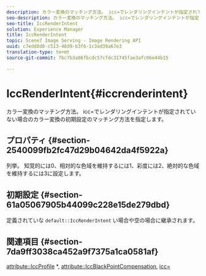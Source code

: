 ```yaml
---
description: カラー変換のマッチング方法。 icc=でレンダリングインテントが指定されていない場合のカラー変換の初期設定のマッチング方法を指定します。
seo-description: カラー変換のマッチング方法。 icc=でレンダリングインテントが指定されていない場合のカラー変換の初期設定のマッチング方法を指定します。
seo-title: IccRenderIntent
solution: Experience Manager
title: IccRenderIntent
topic: Scene7 Image Serving - Image Rendering API
uuid: c7edd8d8-c513-48d9-b3f6-1c3ad39a67e3
translation-type: tm+mt
source-git-commit: 7bc7b3a86fbcdc57cfdc31745fae3afc06e44b15

---
```



# IccRenderIntent{#iccrenderintent}

カラー変換のマッチング方法。 icc=でレンダリングインテントが指定されていない場合のカラー変換の初期設定のマッチング方法を指定します。

## プロパティ {#section-2540099fb2fc47d29b04642da4f5922a}

列挙。 知覚的には0、相対的な色域を維持するには1、彩度には2、絶対的な色域を維持するには3に設定します。

## 初期設定 {#section-61a05067905b44099c228e15de279dbd}

定義されていな `default::IccRenderIntent` い場合や空の場合に継承されます。

## 関連項目 {#section-7da9ff3038ca452a9f7375a1ca0581af}

[attribute::IccProfile](../../../../../is-api/image-catalog/image-serving-api-ref/c-image-catalog-reference/c-attributes-reference/r-iccprofilecmyk.md#reference-db89f9dac33e447cadb359ec1ba27ee0) *, [attribute::IccBlackPointCompensation](../../../../../is-api/image-catalog/image-serving-api-ref/c-image-catalog-reference/c-attributes-reference/r-iccblackpointcompensation.md#reference-357626375ee140d1807f0c05171c733f), [icc=](../../../../../is-api/http-ref/image-serving-api-ref/c-http-protocol-reference/c-command-reference/r-icc.md#reference-182b5679e21e4df3b4d330535a5a7517)
